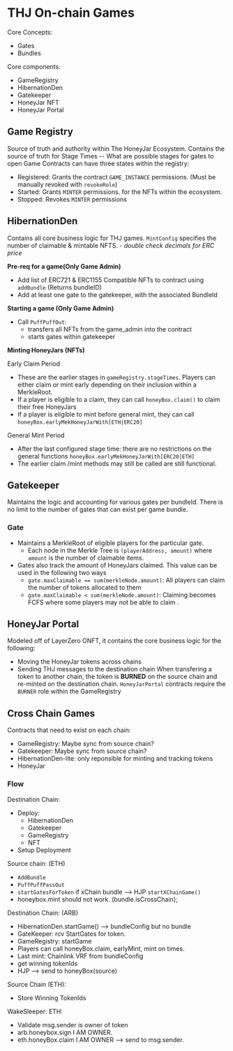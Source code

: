 # THJ On-chain Games

Core Concepts:
- Gates
- Bundles


Core components:
- GameRegistry
- HibernationDen
- Gatekeeper
- HoneyJar NFT
- HoneyJar Portal

## Game Registry

Source of truth and authority within The HoneyJar Ecosystem. 
Contains the source of truth for Stage Times -- What are possible stages for gates to open
Game Contracts can have three states within the registry:
- Registered: Grants the contract `GAME_INSTANCE` permissions. (Must be manually revoked with `revokeRole`)
- Started: Grants `MINTER` permissions. for the NFTs within the ecosystem. 
- Stopped: Revokes `MINTER` permissions

##  HibernationDen

Contains all core business logic for THJ games. 
`MintConfig` specifies the number of claimable & mintable NFTS. 
    - _double check decimals for ERC price_

**Pre-req for a game(Only Game Admin)**
- Add list of ERC721 & ERC1155 Compatible NFTs to contract using `addBundle` (Returns bundleID)
- Add at least one gate to the gatekeeper, with the associated BundleId

**Starting a game (Only Game Admin)**
- Call `PuffPuffOut`: 
    - transfers all NFTs from the game_admin into the contract
    - starts gates within gatekeeper

**Minting HoneyJars (NFTs)**

Early Claim Period
- These are the earlier stages in `gameRegistry.stageTimes`. Players can either claim or mint early depending on their inclusion within a MerkleRoot.
- If a player is eligible to a claim, they can call `honeyBox.claim()` to claim their free HoneyJars
- If a player is eligible to mint before general mint, they can call `honeyBox.earlyMekHoneyJarWith[ETH|ERC20]`

General Mint Period
- After the last configured stage time: there are no restrictions on the general functions `honeyBox.earlyMekHoneyJarWith[ERC20|ETH]`
- The earlier claim /mint methods may still be called are still functional. 


## Gatekeeper

Maintains the logic and accounting for various gates per bundleId. There is no limit to the number of gates that can exist per game bundle. 

### Gate
- Maintains a MerkleRoot of eligible players for the particular gate. 
    - Each node in the Merkle Tree is `(playerAddress, amount)` where `amount` is the number of claimable items. 
- Gates also track the amount of HoneyJars claimed. This value can be used in the following two ways
    - `gate.maxClaimable == sum(merkleNode.amount)`: All players can claim the number of tokens allocated to them
    - `gate.maxClaimable < sum(merkleNode.amount)`: Claiming becomes FCFS where some players may not be able to claim .


## HoneyJar Portal

Modeled off of LayerZero ONFT, it contains the core business logic for the following:
- Moving the HoneyJar tokens across chains
- Sending THJ messages to the destination chain
When transfering a token to another chain, the token is **BURNED** on the source chain and re-minted on the destination chain. 
`HoneyJarPortal` contracts require the `BURNER` role within the GameRegistry

## Cross Chain Games

Contracts that need to exist on each chain:
- GameRegistry: Maybe sync from source chain?
- Gatekeeper: Maybe sync from source chain? 
- HibernationDen-lite: only reponsible for minting and tracking tokens 
- HoneyJar 

### Flow


Destination Chain:
- Deploy:
    - HibernationDen
    - Gatekeeper
    - GameRegistry
    - NFT
- Setup Deployment

Source chain: (ETH)
- `AddBundle`
- `PuffPuffPassOut`
- `startGatesForToken` 
    if xChain bundle --> HJP `startXChainGame()`
- honeybox.mint should not work. (bundle.isCrossChain);

Destination Chain: (ARB)
- HibernationDen.startGame() --> bundleConfig but no bundle
- GateKeeper: rcv StartGates for token.
- GameRegistry: startGame
- Players can call honeyBox.claim, earlyMint, mint on times. 
- Last mint: Chainlink VRF from bundleConfig 
- get winning tokenIds
- HJP --> send to honeyBox(source)

Source Chain (ETH):
- Store Winning TokenIds

WakeSleeper: ETH:
- Validate msg.sender is owner of token
- arb.honeybox.sign I AM OWNER. 
- eth.honeyBox.claim I AM OWNER --> send to msg.sender. 
